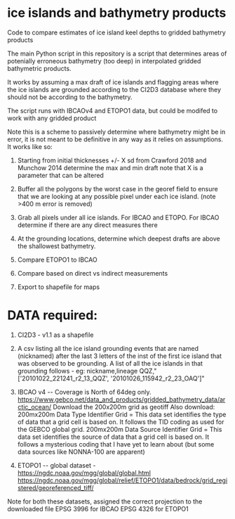 # ice islands and bathymetry products
 Code to compare estimates of ice island keel depths to gridded bathymetry products
 
The main Python script in this repository is a script that determines areas of potenially erroneous bathymetry (too deep) in interpolated gridded bathymetric products.  

It works by assuming a max draft of ice islands and flagging areas where the ice islands are grounded according to the CI2D3 database where they should not be according to the bathymetry.  

The script runs with IBCAOv4 and ETOPO1 data, but could be modifed to work with any gridded product

Note this is a scheme to passively determine where bathymetry might be in error, it is not meant to be definitive in any way as it relies on assumptions. It works like so:

1. Starting from initial thicknesses +/- X sd from Crawford 2018 and Munchow 2014 
   determine the max and min draft 
       note that X is a parameter that can be altered

2. Buffer all the polygons by the worst case in the georef field to ensure that 
   we are looking at any possible pixel under each ice island.  (note >400 m error is removed)

3. Grab all pixels under all ice islands. For IBCAO and ETOPO.  For IBCAO determine 
    if there are any direct measures there

4. At the grounding locations, determine which deepest drafts are above the shallowest bathymetry. 

5. Compare ETOPO1 to IBCAO

6. Compare based on direct vs indirect measurements

7. Export to shapefile for maps


# DATA required:

1. CI2D3 - v1.1 as a shapefile

2. A csv listing all the ice island grounding events that are named (nicknamed) after the last 3  letters of the inst of the first ice island that was observed to be grounding.  A list of all the ice islands in that grounding follows - eg: 
     nickname,lineage
     QQZ,"['20101022_221241_r2_13_QQZ', '20101026_115942_r2_23_OAQ']"

3. IBCAO v4    --  Coverage is North of 64deg only. 
     https://www.gebco.net/data_and_products/gridded_bathymetry_data/arctic_ocean/
     Download the 200x200m grid as geotiff
 Also download: 
     200mx200m Data Type Identifier Grid = This data set identifies the type of data that a grid cell is based on. It follows the TID coding as used for the GEBCO global grid.
     200mx200m Data Source Identifier Grid = This data set identifies the source of data that a grid cell is based on. It follows a mysterious coding that I have yet to learn about (but some data sources like NONNA-100 are apparent)

4. ETOPO1 -- global dataset - 
     https://ngdc.noaa.gov/mgg/global/global.html
     https://ngdc.noaa.gov/mgg/global/relief/ETOPO1/data/bedrock/grid_registered/georeferenced_tiff/

Note for both these datasets, assigned the correct projection to the downloaded file
EPSG 3996 for IBCAO
EPSG 4326 for ETOPO1


